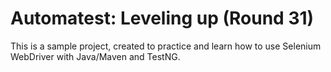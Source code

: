 # Automatest: Leveling up (Round 31)

This is a sample project, created to practice and learn how to use Selenium WebDriver with Java/Maven and TestNG.